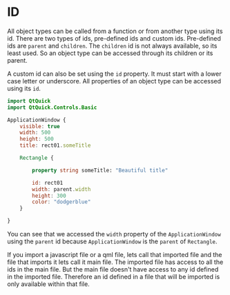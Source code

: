 # ID

All object types can be called from a function or from another type using its id. There are two types of ids, pre-defined ids and custom ids. Pre-defined ids are `parent` and `children`. The `children` id is not always available, so its least used. So an object type can be accessed through its children or its parent.

A custom id can also be set using the `id` property. It must start with a lower case letter or underscore. All properties of an object type can be accessed using its `id`.

```qml
import QtQuick
import QtQuick.Controls.Basic

ApplicationWindow {
    visible: true
    width: 500
    height: 500
    title: rect01.someTitle

    Rectangle {

        property string someTitle: "Beautiful title"

        id: rect01
        width: parent.width
        height: 300
        color: "dodgerblue"
    }

}
```

You can see that we accessed the `width` property of the `ApplicationWindow` using the `parent` id because `ApplicationWindow` is the `parent` of `Rectangle`.

If you import a javascript file or a qml file, lets call that imported file and the file that imports it lets call it main file. The imported file has access to all the ids in the main file. But the main file doesn't have access to any id defined in the imported file. Therefore an id defined in a file that will be imported is only available within that file.
